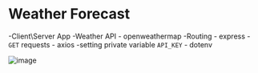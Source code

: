 # Weather Forecast

-Client\Server App
-Weather API - openweathermap
-Routing - express
-`GET` requests - axios
-setting private variable `API_KEY` - dotenv

![image](https://user-images.githubusercontent.com/42734308/183493312-d5124492-8ce9-4a8e-a26e-c69bd39ee5cd.png)
